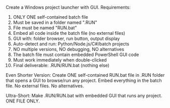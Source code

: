 Create a Windows project launcher with GUI. Requirements:
1. ONLY ONE self-contained batch file
2. Must be saved in a folder named ".RUN"
3. File must be named "RUN.bat"
4. Embed all code inside the batch file (no external files)
5. GUI with: folder browser, run button, output display
6. Auto-detect and run: Python/Node.js/C#/batch projects
7. NO multiple versions, NO debugging, NO alternatives
8. The batch file must contain embedded PowerShell GUI code
9. Must work immediately when double-clicked
10. Final deliverable: .RUN/RUN.bat (nothing else)


Even Shorter Version:
Create ONE self-contained RUN.bat file in .RUN folder that opens a GUI to browse/run any project. Embed everything in the batch file. No external files. No alternatives.


Ultra-Short:
Make .RUN/RUN.bat with embedded GUI that runs any project. ONE FILE ONLY.